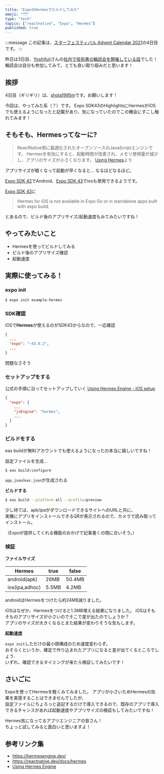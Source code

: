 ```yaml
---
title: "ExpoのHermesでビルドしてみた"
emoji: "🗂"
type: "tech"
topics: ["reactnative", "Expo", "Hermes"]
published: true
---
```


:::message
この記事は、[スターフェスティバル Advent Calendar 2021](https://qiita.com/advent-calendar/2021/stafes)の4日目です。
:::

昨日は3日目、[Yoshifuji](https://twitter.com/zerosant)さんの[社内で技術書の輪読会を開催している話](https://zenn.dev/stafes/articles/round-reading-session)でした！
輪読会は自分も参加してみて、とても良い取り組みだと思います！
## 挨拶

4日目（ギリギリ）は、[shota1995m](https://twitter.com/zerosant)です。お願いします！

今回は、やってみた系（？）です。
Expo SDK43のHighlightsにHermesがiOSでも使えるようになったと記載があり、気になっていたのでこの機会にすこし触れてみます！

## そもそも、Hermesってなーに?

> ReactNative用に最適化されたオープンソースのJavaScriptエンジンです。
> Hermesを有効にすると、起動時間が改善され、メモリ使用量が減少し、アプリのサイズが小さくなります。
[Using Hermes](https://reactnative.dev/docs/hermes)より

アプリサイズが軽くなって起動が早くなると...
なるほどなるほど。

[Expo SDK 42](https://blog.expo.io/expo-sdk-42-579aee2348b6)でAndroid、[Expo SDK 43](https://blog.expo.dev/expo-sdk-43-aa9b3c7d5541)でiosも使用できるようです。


[Expo SDK 43](https://blog.expo.dev/expo-sdk-43-aa9b3c7d5541)に

> Hermes for iOS is not available in Expo Go or in standalone apps built with expo build.

とあるので、ビルド後のアプリサイズ/起動速度もみてみたいですね！


## やってみたいこと

- Hermesを使ってビルドしてみる
- ビルド後のアプリサイズ確認
- 起動速度

## 実際に使ってみる！
### expo init
```bash
$ expo init example-hermes
```

### SDK確認
iOSで**Hermes**が使えるのがSDK43からなので、一応確認

```json:package.json
{
  ...
  "expo": "~43.0.2",
  ...
}
```
問題なさそう

### セットアップをする
公式の手順に沿ってセットアップしていく
[Using Hermes Engine - iOS setup](https://docs.expo.dev/guides/using-hermes/#ios-setup)

```json:app.json
{
  "expo": {
    ...
    "jsEngine": "hermes",
    ...
  }
}
```

### ビルドをする
eas buildが無料アカウントでも使えるようになったの本当に嬉しいですね！

設定ファイルを生成...

```bash
$ eas build:configure
```

`app.json`/`eas.json`が生成される

**ビルドする**
```bash
$ eas build --platform all --profile=preview
```

少し待てば、apk/ipaがダウンロードできるサイトへのURLと共に、  
実機にアプリをインストールできるQRが表示されるので、カメラで読み取ってインストール。

（Expoが提供してくれる機能のおかげで記事書くの間に合いそう。）

### 検証

**ファイルサイズ**

| Hermes | true | false |
| --- | --- | --- |
| android(apk) | 26MB | 50.4MB |
| ios(ipa,adhoc) | 5.5MB | 4.2MB |

androidはHermesをつけたら約24MB減りました。

iOSはなぜか、Hermesをつけると1.3MB増える結果になりました。
iOSはそもそものアプリサイズが小さいのでそこで差が出たのでしょうか？  
アプリのサイズが大きくなるとまた結果が変わりそうな気もします。


**起動速度**

`expo init`しただけの最小限構成のため速度変わらず。  
おそらくというか、確定で作り込まれたアプリになると差が出てくるところでしょう.  
いずれ、確認できるタイミングが来たら検証してみたいです！

## さいごに

Expoを使ってHermesを軽くみてみました。
アプリが小さいためHermesの効果を実感することはできませんでしたが、  
設定ファイルにちょろっと追記するだけで導入できるので、既存のアプリで導入できるチャンスがあれば起動速度やアプリサイズの検証もしてみたいですね！

Hermes気になってるアプリエンジニアの皆さん！  
ちょっと試してみると面白いと思いますよ！

## 参考リンク集

- https://hermesengine.dev/
- https://reactnative.dev/docs/hermes
- [Using Hermes Engine](https://docs.expo.dev/guides/using-hermes/)
